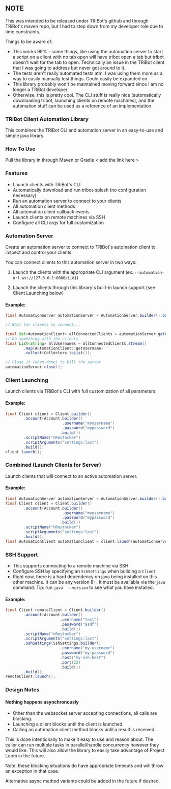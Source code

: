 ## NOTE
This was intended to be released under TRiBot's github and through TRiBot's maven repo, but I had to step down from 
my developer role due to time constraints.

Things to be aware of:
* This works 99% - some things, like using the automation server to start a script on a client with no tab open will 
have tribot open a tab but tribot doesn't wait for the tab to open. Technically an issue in the TRiBot client that I 
was going to address but never got around to it.
* The tests aren't really automated tests atm. I was using them more as a way to easily manually test things. Could 
  easily be expanded on.
* This library probably won't be maintained moving forward since I am no longer a TRiBot 
  developer
* Otherwise, this is pretty cool. The CLI stuff is really nice (automatically downloading tribot, launching clients on 
  remote machines), and the automation stuff can be used as a reference of an implementation.


### TRiBot Client Automation Library
This combines the TRiBot CLI and automation server in an easy-to-use and simple java library.

### How To Use
Pull the library in through Maven or Gradle
< add the link here >

### Features
* Launch clients with TRiBot's CLI
* Automatically download and run tribot-splash (no configuration necessary)
* Run an automation server to connect to your clients
* All automation client methods
* All automation client callback events
* Launch clients on remote machines via SSH
* Configure all CLI args for full customization

### Automation Server
Create an automation server to connect to TRiBot's automation client to inspect and control your clients.

You can connect clients to this automation server in two ways:
1) Launch the clients with the appropriate CLI argument 
(ex. `--automation-url ws://127.0.0.1:8080/{id}`)

2) Launch the clients through this library's built-in launch support (see Client Launching below)

#### Example:
```java
final AutomationServer automationServer = AutomationServer.builder().build();

// Wait for clients to connect...

final Set<AutomationClient> allConnectedClients = automationServer.getClients();
// Do something with the clients
final List<String> allUsernames = allConnectedClients.stream()
        .map(AutomationClient::getUsername)
        .collect(Collectors.toList());

// Close it (when done) to kill the server
automationServer.close();
```


### Client Launching
Launch clients via TRiBot's CLI with full customization of all parameters.
#### Example:
```java
final Client client = Client.builder()
        .account(Account.builder()
                         .username("myusername")
                         .password("mypassword")
                        .build())
        .scriptName("nRestocker")
        .scriptArguments("settings:last")
        .build();
client.launch();
```

### Combined (Launch Clients for Server)
Launch clients that will connect to an active automation server.
#### Example:
````java
final AutomationServer automationServer = AutomationServer.builder().build();
final Client client = Client.builder()
        .account(Account.builder()
                         .username("myusername")
                         .password("mypassword")
                        .build())
        .scriptName("nRestocker")
        .scriptArguments("settings:last")
        .build();
final AutomationClient automationClient = client.launch(automationServer);
````


### SSH Support
* This supports connecting to a remote machine via SSH. 
* Configure SSH by specifying an `SshSettings` when building a `Client`
* Right now, there is a hard dependency on java being installed 
on this other machine. It can be any version 8+. It must be available via the `java` command. Tip: run `java 
  --version` to see what you have installed.

#### Example:
```java
final Client remoteClient = Client.builder()
        .account(Account.builder()
                        .username("test")
                        .password("asdf")
                        .build())
        .scriptName("nRestocker")
        .scriptArguments("settings:last")
        .sshSettings(SshSettings.builder()
                        .username("my-username")
                        .password("my-password")
                        .host("my-ssh-host")
                        .port(22)
                        .build())
        .build();
remoteClient.launch();
```

### Design Notes
#### Nothing happens asynchronously 
* Other than the websocket server accepting connections, all calls are blocking.
* Launching a client blocks until the client is launched. 
* Calling an automation client method blocks until a result is received. 

This is done intentionally to make it easy to use and reason about. The caller can run multiple tasks in 
parallel/handle concurrency however they would like. This will also allow the library to easily take advantage of Project Loom in
the future.

Note: these blocking situations do have appropriate timeouts and 
will throw an exception in that case.

Alternative async method variants could be added in the future if desired.